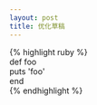 ```yaml
---
layout: post
title: 优化草稿
---
```



{% highlight ruby %}  
def foo  
  puts 'foo'  
end  
{% endhighlight %}  
